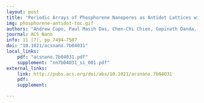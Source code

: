 ```yaml
---
layout: post
title: "Periodic Arrays of Phosphorene Nanopores as Antidot Lattices with Tunable Properties"
img: phosphorene-antidot-toc.gif
authors: "Andrew Cupo, Paul Masih Das, Chen-Chi Chien, Gopinath Danda, Neerav Kharche, Damien Tristant, Marija Drndić, and Vincent Meunier"
journal: ACS Nano
info: 11 (7), pp 7494–7507
doi: "10.1021/acsnano.7b04031"
local_links:
    pdf: "acsnano.7b04031.pdf"
    supplement: "nn7b04031_si_001.pdf"
external_links:
    link: http://pubs.acs.org/doi/abs/10.1021/acsnano.7b04031
    pdf:
    supplement:

---
```


<!--more-->
